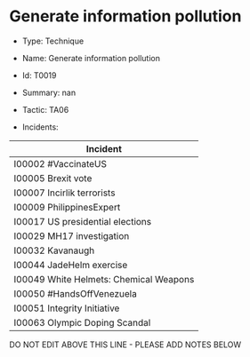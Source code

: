 # Generate information pollution

* Type: Technique

* Name: Generate information pollution

* Id: T0019

* Summary: nan

* Tactic: TA06

* Incidents:

| Incident |
| --------- |
| I00002 #VaccinateUS |
| I00005 Brexit vote |
| I00007 Incirlik terrorists |
| I00009 PhilippinesExpert |
| I00017 US presidential elections |
| I00029 MH17 investigation |
| I00032 Kavanaugh |
| I00044 JadeHelm exercise |
| I00049 White Helmets: Chemical Weapons |
| I00050 #HandsOffVenezuela |
| I00051 Integrity Initiative |
| I00063 Olympic Doping Scandal |

DO NOT EDIT ABOVE THIS LINE - PLEASE ADD NOTES BELOW